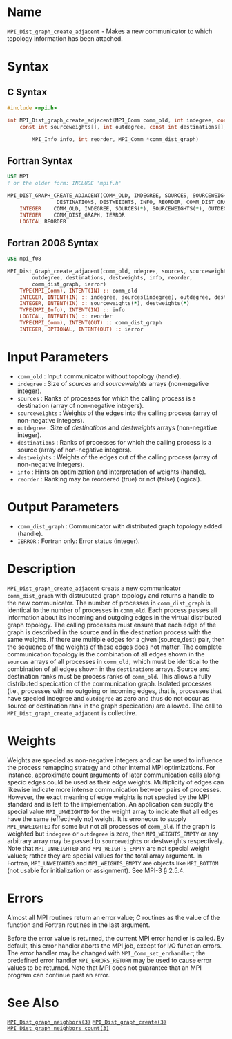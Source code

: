 # Name

`MPI_Dist_graph_create_adjacent` - Makes a new communicator to which
topology information has been attached.

# Syntax

## C Syntax

```c
#include <mpi.h>

int MPI_Dist_graph_create_adjacent(MPI_Comm comm_old, int indegree, const int sources[],
    const int sourceweights[], int outdegree, const int destinations[], const int destweights[],

        MPI_Info info, int reorder, MPI_Comm *comm_dist_graph)
```

## Fortran Syntax

```fortran
USE MPI
! or the older form: INCLUDE 'mpif.h'

MPI_DIST_GRAPH_CREATE_ADJACENT(COMM_OLD, INDEGREE, SOURCES, SOURCEWEIGHTS, OUTDEGREE,
                DESTINATIONS, DESTWEIGHTS, INFO, REORDER, COMM_DIST_GRAPH, IERROR)
    INTEGER    COMM_OLD, INDEGREE, SOURCES(*), SOURCEWEIGHTS(*), OUTDEGREE, DESTINATIONS(*), DESTWEIGHTS(*), INFO
    INTEGER    COMM_DIST_GRAPH, IERROR
    LOGICAL REORDER
```

## Fortran 2008 Syntax

```fortran
USE mpi_f08

MPI_Dist_Graph_create_adjacent(comm_old, ndegree, sources, sourceweights,
        outdegree, destinations, destweights, info, reorder,
        comm_dist_graph, ierror)
    TYPE(MPI_Comm), INTENT(IN) :: comm_old
    INTEGER, INTENT(IN) :: indegree, sources(indegree), outdegree, destinations(outdegree)
    INTEGER, INTENT(IN) :: sourceweights(*), destweights(*)
    TYPE(MPI_Info), INTENT(IN) :: info
    LOGICAL, INTENT(IN) :: reorder
    TYPE(MPI_Comm), INTENT(OUT) :: comm_dist_graph
    INTEGER, OPTIONAL, INTENT(OUT) :: ierror
```


# Input Parameters

* `comm_old` : Input communicator without topology (handle).
* `indegree` : Size of *sources* and *sourceweights* arrays (non-negative integer).
* `sources` : Ranks of processes for which the calling process is a destination
(array of non-negative integers).
* `sourceweights` : Weights of the edges into the calling process (array of non-negative
integers).
* `outdegree` : Size of *destinations* and *destweights* arrays (non-negative
integer).
* `destinations` : Ranks of processes for which the calling process is a source (array
of non-negative integers).
* `destweights` : Weights of the edges out of the calling process (array of
non-negative integers).
* `info` : Hints on optimization and interpretation of weights (handle).
* `reorder` : Ranking may be reordered (true) or not (false) (logical).

# Output Parameters

* `comm_dist_graph` : Communicator with distributed graph topology added (handle).
* `IERROR` : Fortran only: Error status (integer).

# Description

`MPI_Dist_graph_create_adjacent` creats a new communicator
`comm_dist_graph` with distrubuted graph topology and returns a handle
to the new communicator. The number of processes in `comm_dist_graph` is
identical to the number of processes in `comm_old`. Each process passes
all information about its incoming and outgoing edges in the virtual
distributed graph topology. The calling processes must ensure that each
edge of the graph is described in the source and in the destination
process with the same weights. If there are multiple edges for a given
(source,dest) pair, then the sequence of the weights of these edges does
not matter. The complete communication topology is the combination of
all edges shown in the `sources` arrays of all processes in `comm_old,`
which must be identical to the combination of all edges shown in the
`destinations` arrays. Source and destination ranks must be process
ranks of `comm_old`. This allows a fully distributed specication of the
communication graph. Isolated processes (i.e., processes with no
outgoing or incoming edges, that is, processes that have specied
indegree and `outdegree` as zero and thus do not occur as source or
destination rank in the graph specication) are allowed. The call to
`MPI_Dist_graph_create_adjacent` is collective.

# Weights

Weights are specied as non-negative integers and can be used to
influence the process remapping strategy and other internal MPI
optimizations. For instance, approximate count arguments of later
communication calls along specic edges could be used as their edge
weights. Multiplicity of edges can likewise indicate more intense
communication between pairs of processes. However, the exact meaning of
edge weights is not specied by the MPI standard and is left to the
implementation. An application can supply the special value
`MPI_UNWEIGHTED` for the weight array to indicate that all edges have the
same (effectively no) weight. It is erroneous to supply `MPI_UNWEIGHTED`
for some but not all processes of `comm_old`. If the graph is weighted but
`indegree` or `outdegree` is zero, then `MPI_WEIGHTS_EMPTY` or any
arbitrary array may be passed to `sourceweights` or destweights
respectively. Note that `MPI_UNWEIGHTED` and `MPI_WEIGHTS_EMPTY` are not
special weight values; rather they are special values for the total
array argument. In Fortran, `MPI_UNWEIGHTED` and `MPI_WEIGHTS_EMPTY` are
objects like `MPI_BOTTOM` (not usable for initialization or assignment).
See MPI-3 § 2.5.4.

# Errors

Almost all MPI routines return an error value; C routines as the value
of the function and Fortran routines in the last argument.

Before the error value is returned, the current MPI error handler is
called. By default, this error handler aborts the MPI job, except for
I/O function errors. The error handler may be changed with
`MPI_Comm_set_errhandler`; the predefined error handler `MPI_ERRORS_RETURN`
may be used to cause error values to be returned. Note that MPI does not
guarantee that an MPI program can continue past an error.

# See Also

[`MPI_Dist_graph_neighbors(3)`](./?file=MPI_Dist_graph_neighbors.md)
[`MPI_Dist_graph_create(3)`](./?file=MPI_Dist_graph_create.md)
[`MPI_Dist_graph_neighbors_count(3)`](./?file=MPI_Dist_graph_neighbors_count.md)
